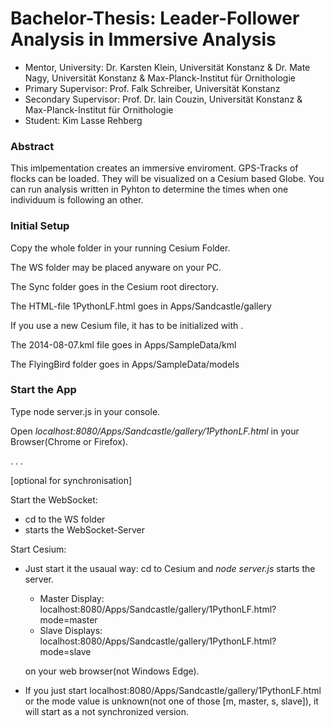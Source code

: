 # Bachelor-Thesis: Leader-Follower Analysis in Immersive Analysis
* Mentor, University: Dr. Karsten Klein, Universität Konstanz & Dr. Mate Nagy, Universität Konstanz & Max-Planck-Institut für Ornithologie
* Primary Supervisor: Prof. Falk Schreiber, Universität Konstanz
* Secondary Supervisor: Prof. Dr. Iain Couzin, Universität Konstanz & Max-Planck-Institut für Ornithologie
* Student: Kim Lasse Rehberg


###  Abstract
This imlpementation creates an immersive enviroment. GPS-Tracks of flocks can be loaded. They will be visualized on a Cesium based Globe. You can run analysis written in Pyhton to determine the times when one individuum is following an other.

### Initial Setup

Copy the whole folder in your running Cesium Folder.


The WS folder may be placed anyware on your PC.

The Sync folder goes in the Cesium root directory. 

The HTML-file 1PythonLF.html goes in Apps/Sandcastle/gallery

If you use a new Cesium file, it has to be initialized with <npm install>.

The 2014-08-07.kml file goes in Apps/SampleData/kml

The FlyingBird folder goes in Apps/SampleData/models


### Start the App

Type node server.js in your console. 

Open *localhost:8080/Apps/Sandcastle/gallery/1PythonLF.html* in your Browser(Chrome or Firefox).




.
.
.

[optional for synchronisation]

Start the WebSocket:
* cd to the WS folder
* <node server.js> starts the WebSocket-Server

Start Cesium:

* Just start it the usaual way: cd to Cesium and *node server.js* starts the server.
  * Master Display: localhost:8080/Apps/Sandcastle/gallery/1PythonLF.html?mode=master
  * Slave Displays: localhost:8080/Apps/Sandcastle/gallery/1PythonLF.html?mode=slave
 
  on your web browser(not Windows Edge).

* If you just start localhost:8080/Apps/Sandcastle/gallery/1PythonLF.html or the mode value is unknown(not one of those [m, master, s, slave]), it will start as a not synchronized version.





